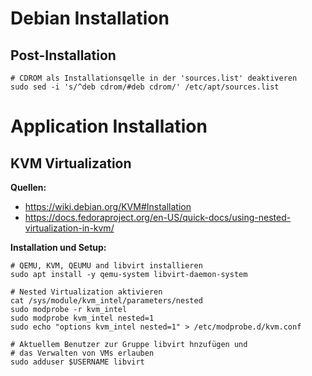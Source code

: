 # Debian Installation

## Post-Installation

```shell
# CDROM als Installationsqelle in der 'sources.list' deaktiveren
sudo sed -i 's/^deb cdrom/#deb cdrom/' /etc/apt/sources.list
```

# Application Installation

## KVM Virtualization

**Quellen:**

- <https://wiki.debian.org/KVM#Installation>
- <https://docs.fedoraproject.org/en-US/quick-docs/using-nested-virtualization-in-kvm/>

**Installation und Setup:**

```shell
# QEMU, KVM, QEUMU and libvirt installieren
sudo apt install -y qemu-system libvirt-daemon-system

# Nested Virtualization aktivieren
cat /sys/module/kvm_intel/parameters/nested
sudo modprobe -r kvm_intel
sudo modprobe kvm_intel nested=1
sudo echo "options kvm_intel nested=1" > /etc/modprobe.d/kvm.conf

# Aktuellem Benutzer zur Gruppe libvirt hnzufügen und
# das Verwalten von VMs erlauben 
sudo adduser $USERNAME libvirt
```



